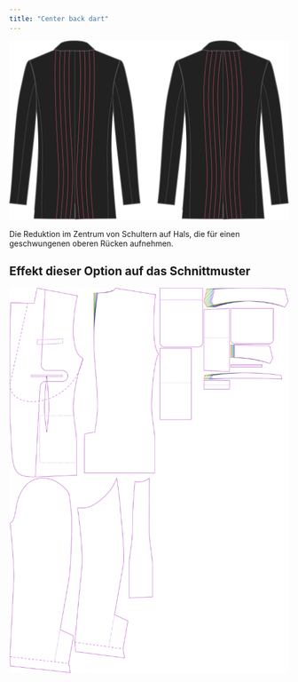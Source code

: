 ```yaml
---
title: "Center back dart"
---
```


![Abnäher in der hinteren Mitte](centerbackdart.svg)

Die Reduktion im Zentrum von Schultern auf Hals, die für einen geschwungenen oberen Rücken aufnehmen.

## Effekt dieser Option auf das Schnittmuster

![Dieses Bild zeigt den Effekt dieser Option, indem es mehrere Varianten überlagert, die einen anderen Wert für diese Option haben](jaeger_centerbackdart_sample.svg "Effekt dieser Option auf das Schnittmuster")
